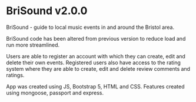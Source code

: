 # BriSound v2.0.0

BriSound - guide to local music events in and around the Bristol area.

BriSound code has been altered from previous version to reduce load and run more streamlined.

Users are able to register an account with which they can create, edit and delete their own events.
Registered users also have access to the rating system where they are able to create, edit and delete review comments and ratings.

App was created using JS, Bootstrap 5, HTML and CSS. 
Features created using mongoose, passport and express.
